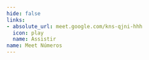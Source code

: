 ```yaml
---
hide: false
links:
- absolute_url: meet.google.com/kns-qjni-hhh
  icon: play
  name: Assistir
name: Meet Números
---
```

